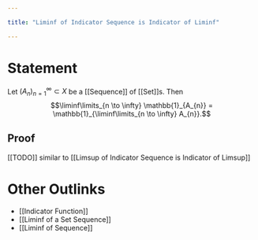 ```yaml
---

title: "Liminf of Indicator Sequence is Indicator of Liminf"

---
```

# Statement
Let $({A}_{n})_{n=1}^{\infty} \subset X$ be a [[Sequence]] of [[Set]]s. Then
$$\liminf\limits_{n \to \infty} \mathbb{1}_{A_{n}} = \mathbb{1}_{\liminf\limits_{n \to \infty} A_{n}}.$$
## Proof
[[TODO]] similar to [[Limsup of Indicator Sequence is Indicator of Limsup]]
# Other Outlinks
- [[Indicator Function]]
- [[Liminf of a Set Sequence]]
- [[Liminf of Sequence]]
